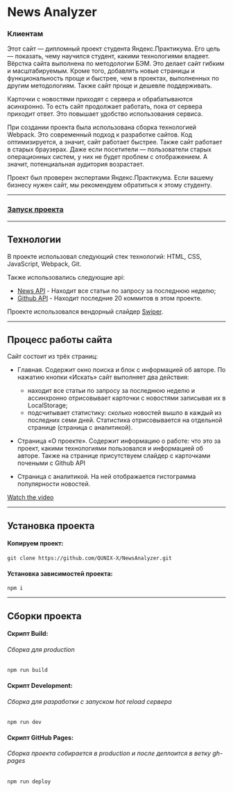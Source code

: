 # News Analyzer
### Клиентам
Этот сайт — дипломный проект студента Яндекс.Практикума. Его цель — показать, чему научился студент, какими технологиями владеет.
Вёрстка сайта выполнена по методологии БЭМ. Это делает сайт гибким и масштабируемым. Кроме того, добавлять новые страницы и функциональность проще и быстрее, чем в проектах, выполненных по другим методологиям. Также сайт проще и дешевле поддерживать.

Карточки с новостями приходят с сервера и обрабатываются асинхронно. То есть сайт продолжает работать, пока от сервера приходит ответ. Это повышает удобство использования сервиса.

При создании проекта была использована сборка технологией Webpack. Это современный подход к разработке сайтов. Код оптимизируется, а значит, сайт работает быстрее. Также сайт работает в старых браузерах. Даже если посетители — пользователи старых операционных систем, у них не будет проблем с отображением. А значит, потенциальная аудитория возрастает.

Проект был проверен экспертами Яндекс.Практикума. Если вашему бизнесу нужен сайт, мы рекомендуем обратиться к этому студенту.

---
### [Запуск проекта](https://qunix-x.github.io/NewsAnalyzer/)
---
## Технологии
В проекте использовал следующий стек технологий: HTML, CSS, JavaScript, Webpack, Git.

Также использовались следующие api:
  - [News API](https://newsapi.org) - Находит все статьи по запросу за последнюю неделю;
  - [Github API](https://developer.github.com/v3/) - Находит последние 20 коммитов в этом проекте.

Проекте использовался вендорный слайдер [Swiper](https://swiperjs.com).

---
## Процесс работы сайта
Сайт состоит из трёх страниц:
 - Главная. Содержит окно поиска и блок с информацией об авторе.
   По нажатию кнопки «Искать» сайт выполняет два действия:
    - находит все статьи по запросу за последнюю неделю и ассинхронно отрисовывает карточки с новостями записывая их в LocalStorage;
    - подсчитывает статистику: сколько новостей вышло в каждый из последних семи дней. Статистика отрисовывается на отдельной странице (страница с аналитикой).
    
 - Страница «О проекте». Содержит информацию о работе: что это за проект, какими технологиями пользовался и информацией об авторе. Также на странице присутствуем слайдер с карточками почеными с Github API
 
 - Страница с аналитикой. На ней отображается гистограмма популярности новостей.
 
 [Watch the video](https://youtu.be/RlHowYK48go)

---
## Установка проекта
#### Копируем проект:
```
git clone https://github.com/QUNIX-X/NewsAnalyzer.git
```
#### Установка зависимостей проекта:
```
npm i
```
---
## Сборки проекта
#### Скрипт Build:
###### Сборка для production
```
npm run build
```
#### Скрипт Development:
###### Сборка для разработки с запуском hot reload сервера
```
npm run dev
```
#### Скрипт GitHub Pages:
###### Сборка проекта собирается в production и после деплоится в ветку gh-pages
```
npm run deploy
```
